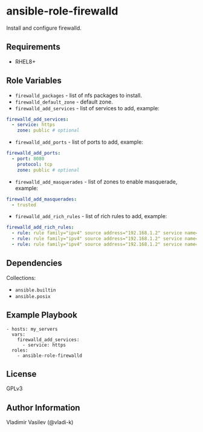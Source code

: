 ansible-role-firewalld
====

Install and configure firewalld.

Requirements
------------

* RHEL8+

Role Variables
--------------

* `firewalld_packages` - list of nfs packages to install.
* `firewalld_default_zone` - default zone.
* `firewalld_add_services` - list of services to add, example:

```yaml
firewalld_add_services:
  - service: https
    zone: public # optional
```

* `firewalld_add_ports` - list of ports to add, example:

```yaml
firewalld_add_ports:
  - port: 8080
    protocol: tcp
    zone: public # optional
```

* `firewalld_add_masquerades` - list of zones to enable masquerade, example:

```yaml
firewalld_add_masquerades:
  - trusted
```

* `firewalld_add_rich_rules` - list of rich rules to add, example:

```yaml
firewalld_add_rich_rules:
  - rule: rule family="ipv4" source address="192.168.1.2" service name=mountd accept
  - rule: rule family="ipv4" source address="192.168.1.2" service name=rpc-bind accept
  - rule: rule family="ipv4" source address="192.168.1.2" service name=nfs accept
```

Dependencies
------------

Collections:

* `ansible.builtin`
* `ansible.posix`

Example Playbook
----------------

```
- hosts: my_servers
  vars:
    firewalld_add_services:
      - service: https
  roles:
    - ansible-role-firewalld
```

License
-------

GPLv3

Author Information
------------------

Vladimir Vasilev (@vladi-k)
